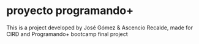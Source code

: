 # proyecto programando+
This is a project developed by José Gómez &amp; Ascencio Recalde, made for CIRD and Programando+ bootcamp final project

